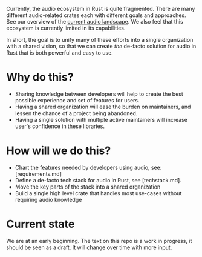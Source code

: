 Currently, the audio ecosystem in Rust is quite fragmented. There are many different audio-related crates each with different goals and approaches. See our overview of the [current audio landscape](current_audio_landscape.md). We also feel that this ecosystem is currently limited in its capabilities.

In short, the goal is to unify many of these efforts into a single organization with a shared vision, so that we can create *the* de-facto solution for audio in Rust that is both powerful and easy to use.

# Why do this?
- Sharing knowledge between developers will help to create the best possible experience and set of features for users.
- Having a shared organization will ease the burden on maintainers, and lessen the chance of a project being abandoned.
- Having a single solution with multiple active maintainers will increase user's confidence in these libraries.

# How will we do this?
- Chart the features needed by developers using audio, see: [requirements.md]
- Define a de-facto tech stack for audio in Rust, see [techstack.md].
- Move the key parts of the stack into a shared organization 
- Build a single high level crate that handles most use-cases without requiring
  audio knowledge

# Current state
We are at an early beginning. The text on this repo is a work in progress, it should be seen as a draft. It will change over time with more input.

